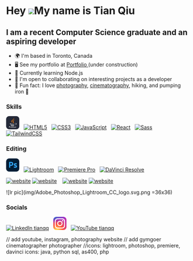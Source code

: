 Hey ![](https://user-images.githubusercontent.com/18350557/176309783-0785949b-9127-417c-8b55-ab5a4333674e.gif)My name is Tian Qiu
========================================================================================================================================

I am a recent Computer Science graduate and an aspiring developer
--------------------------

*   🌍  I'm based in Toronto, Canada
*   🖥️  See my portfolio at <a target="_blank" rel="noreferrer" href='https://www.vosp.us/wp-content/uploads/Under.jpg'>Portfolio </a>(under construction)
*   🧠  Currently learning Node.js
*   🤝  I'm open to collaborating on interesting projects as a developer
*   📸  Fun fact: I love <a target="_blank" rel="noreferrer" href='https://www.tianqqphotography.com/'>photography</a>, <a target="_blank" rel="noreferrer" href='https://www.youtube.com/@tianqq_'>cinematography</a>, hiking, and pumping iron 💪 

### Skills

<p align="left">
<a href="https://dev.java/" target="_blank" rel="noreferrer"><img src="https://raw.githubusercontent.com/tandpfun/skill-icons/main/icons/Java-Dark.svg" width="36" height="36" alt="Java" /><a/a> &nbsp;
<a href="https://developer.mozilla.org/en-US/docs/Glossary/HTML5" target="_blank" rel="noreferrer"><img src="https://raw.githubusercontent.com/danielcranney/readme-generator/main/public/icons/skills/html5-colored.svg" width="36" height="36" alt="HTML5" /></a> &nbsp;
<a href="https://www.w3.org/TR/CSS/#css" target="_blank" rel="noreferrer"><img src="https://raw.githubusercontent.com/danielcranney/readme-generator/main/public/icons/skills/css3-colored.svg" width="36" height="36" alt="CSS3" /></a> &nbsp;
 <a href="https://developer.mozilla.org/en-US/docs/Web/JavaScript" target="_blank" rel="noreferrer"><img src="https://raw.githubusercontent.com/danielcranney/readme-generator/main/public/icons/skills/javascript-colored.svg" width="36" height="36" alt="JavaScript" /></a> &nbsp;
<a href="https://reactjs.org/" target="_blank" rel="noreferrer"><img src="https://raw.githubusercontent.com/danielcranney/readme-generator/main/public/icons/skills/react-colored.svg" width="36" height="36" alt="React" /></a> &nbsp; 
<a href="https://sass-lang.com/" target="_blank" rel="noreferrer"><img src="https://raw.githubusercontent.com/danielcranney/readme-generator/main/public/icons/skills/sass-colored.svg" width="36" height="36" alt="Sass" /></a> &nbsp; 
<a href="https://tailwindcss.com/" target="_blank" rel="noreferrer"><img src="https://raw.githubusercontent.com/danielcranney/readme-generator/main/public/icons/skills/tailwindcss-colored.svg" width="36" height="36" alt="TailwindCSS" /></a> 

### Editing

<a href="https://www.adobe.com/ca/products/photoshop.html" target="_blank" rel="noreferrer"><img src="https://raw.githubusercontent.com/tandpfun/skill-icons/main/icons/Photoshop.svg" width="36" height="36" alt="Photoshop" /></a> &nbsp;
<a href="https://www.adobe.com/ca/products/photoshop-lightroom.html" target="_blank" rel="noreferrer"><img src="==========" width="36" height="36" alt="Lightroom" /></a> &nbsp;
<a href="https://www.adobe.com/ca/products/premiere.html" target="_blank" rel="noreferrer"><img src="==========" width="36" height="36" alt="Premiere Pro" /></a> &nbsp;
<a href="https://www.blackmagicdesign.com/products/davinciresolve" target="_blank" rel="noreferrer"><img src="==========" width="36" height="36" alt="DaVinci Resolve" /></a> 

[![website](./img/lr-img.svg)](hhttps://www.adobe.com/ca/products/photoshop-lightroom.html#gh-light-mode-only)
[![website](./img/lr-img.svg)](https://www.adobe.com/ca/products/photoshop-lightroom.html#gh-dark-mode-only)
&nbsp;&nbsp;
[![website](./img/youtube-light.svg)](https://youtube.com/codestackr#gh-light-mode-only)
[![website](./img/youtube-dark.svg)](https://youtube.com/codestackr#gh-dark-mode-only)
&nbsp;&nbsp;

![lr pic](img/Adobe_Photoshop_Lightroom_CC_logo.svg.png =36x36)



### Socials

<p align="left">
<a href="https://www.linkedin.com/in/tianqq/" target="_blank" rel="noreferrer"><img src="https://raw.githubusercontent.com/danielcranney/readme-generator/main/public/icons/socials/linkedin.svg" width="36" height="36" alt="LinkedIn tianqq" /><a/a> &nbsp; <a href="https://www.instagram.com/tianqq_/?hl=en" target="_blank" rel="noreferrer"><img src="https://raw.githubusercontent.com/tandpfun/skill-icons/main/icons/Instagram.svg" width="36" height="36" alt="Instagram tianqq_" /></a> &nbsp;
<a href="https://www.youtube.com/@tianqq_/videos" target="_blank" rel="noreferrer"><img src="https://camo.githubusercontent.com/d54e97f5edde790381f7e62b217410df33e066a0dc8f692f2fc6b25fc1768b0c/68747470733a2f2f6564656e742e6769746875622e696f2f537570657254696e7949636f6e732f696d616765732f7376672f796f75747562652e737667" width="36" height="36" alt="YouTube tianqq" /></a> 

// add youtube, instagram, photography website
// add gymgoer cinematographer photographer 
//icons: lightroom, photoshop, premiere, davinci
icons: java, python sql, as400, php
